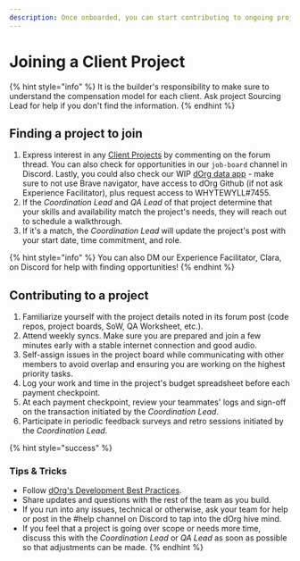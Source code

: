 ```yaml
---
description: Once onboarded, you can start contributing to ongoing projects.
---
```


# Joining a Client Project

{% hint style="info" %}
It is the builder's responsibility to make sure to understand the compensation model for each client. Ask project Sourcing Lead for help if you don't find the information.&#x20;
{% endhint %}

## Finding a project to join

1. Express interest in any [Client Projects](https://forum.dorg.tech/c/clientproject/8) by commenting on the forum thread. You can also check for opportunities in our `job-board` channel in Discord. Lastly, you could also check our WIP [dOrg data app](https://share.streamlit.io/dorgtech/dorg\_data/app.py) - make sure to not use Brave navigator, have access to dOrg Github (if not ask Experience Facilitator), plus request access to WHYTEWYLL#7455.&#x20;
2. If the _Coordination Lead_ and _QA Lead_ of that project determine that your skills and availability match the project's needs, they will reach out to schedule a walkthrough.
3. If it's a match, the _Coordination Lead_ will update the project's post with your start date, time commitment, and role.

{% hint style="info" %}
You can also DM our Experience Facilitator, Clara, on Discord for help with finding opportunities!
{% endhint %}

## Contributing to a project

1. Familiarize yourself with the project details noted in its forum post (code repos, project boards, SoW, QA Worksheet, etc.).
2. Attend weekly syncs. Make sure you are prepared and join a few minutes early with a stable internet connection and good audio.
3. Self-assign issues in the project board while communicating with other members to avoid overlap and ensuring you are working on the highest priority tasks.
4. Log your work and time in the project's budget spreadsheet before each payment checkpoint.
5. At each payment checkpoint, review your teammates' logs and sign-off on the transaction initiated by the _Coordination Lead_.
6. Participate in periodic feedback surveys and retro sessions initiated by the _Coordination Lead_.

{% hint style="success" %}
### **Tips & Tricks**

* Follow [dOrg's Development Best Practices](../resources/best-practice-overview/).
* Share updates and questions with the rest of the team as you build.
* If you run into any issues, technical or otherwise, ask your team for help or post in the #help channel on Discord to tap into the dOrg hive mind.
* If you feel that a project is going over scope or needs more time, discuss this with the _Coordination Lead_ or _QA Lead_ as soon as possible so that adjustments can be made.
{% endhint %}

